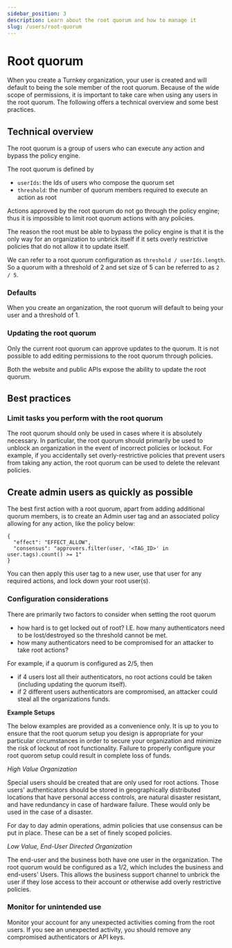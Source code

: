 ```yaml
---
sidebar_position: 3
description: Learn about the root quorum and how to manage it
slug: /users/root-quorum
---
```

# Root quorum

When you create a Turnkey organization, your user is created and will default to being the sole member of the root quorum. Because of the wide scope of permissions, it is important to take care when using any users in the root quorum. The following offers a technical overview and some best practices. 

## Technical overview

The root quorum is a group of users who can execute any action and bypass the policy engine.

The root quorum is defined by

- `userIds`: the Ids of users who compose the quorum set
- `threshold`: the number of quorum members required to execute an action as root

Actions approved by the root quorum do not go through the policy engine; thus it is impossible to limit root quorum actions with any policies.

The reason the root must be able to bypass the policy engine is that it is the only way for an organization to unbrick itself if it sets overly restrictive policies that do not allow it to update itself.

We can refer to a root quorum configuration as `threshold / userIds.length`. So a quorum with a threshold of 2 and set size of 5 can be referred to as `2 / 5`.

### Defaults

When you create an organization, the root quorum will default to being your user and a threshold of 1.

### Updating the root quorum

Only the current root quorum can approve updates to the quorum. It is not possible to add editing permissions to the root quorum through policies.

Both the website and public APIs expose the ability to update the root quorum.

## Best practices

### Limit tasks you perform with the root quorum

The root quorum should only be used in cases where it is absolutely necessary. In particular, the root quorum should primarily be used to unblock an organization in the event of incorrect policies or lockout. For example, if you accidentally set overly-restrictive policies that prevent users from taking any action, the root quorum can be used to delete the relevant policies.

## Create admin users as quickly as possible

The best first action with a root quorum, apart from adding additional quorum members, is to create an Admin user tag and an associated policy allowing for any action, like the policy below:

```
{
  "effect": "EFFECT_ALLOW",
  "consensus": "approvers.filter(user, '<TAG_ID>' in user.tags).count() >= 1"
}
```

You can then apply this user tag to a new user, use that user for any required actions, and lock down your root user(s).

### Configuration considerations

There are primarily two factors to consider when setting the root quorum

- how hard is to get locked out of root? I.E. how many authenticators need to be lost/destroyed so the threshold cannot be met.
- how many authenticators need to be compromised for an attacker to take root actions?

 For example, if a quorum is configured as 2/5, then

- if 4 users lost all their authenticators, no root actions could be taken (including updating the quorum itself).
- if 2 different users authenticators are compromised, an attacker could steal all the organizations funds.

**Example Setups**

The below examples are provided as a convenience only. It is up to you to ensure that the root quorum setup you design is appropriate for your particular circumstances in order to secure your organization and minimize the risk of lockout of root functionality. Failure to properly configure your root quorom setup could result in complete loss of funds.

_High Value Organization_

Special users should be created that are only used for root actions. Those users' authenticators should be stored in geographically distributed locations that have personal access controls,  are natural disaster resistant, and have redundancy in case of hardware failure. These would only be used in the case of a disaster.

For day to day admin operations, admin policies that use consensus can be put in place. These can be a set of finely scoped policies.

_Low Value, End-User Directed Organization_

The end-user and the business both have one user in the organization. The root quorum would be configured as a 1/2, which includes the business and end-users' Users. This allows the business support channel to unbrick the user if they lose access to their account or otherwise add overly restrictive policies.

### Monitor for unintended use

Monitor your account for any unexpected activities coming from the root users. If you see an unexpected activity, you should remove any compromised authenticators or API keys.
